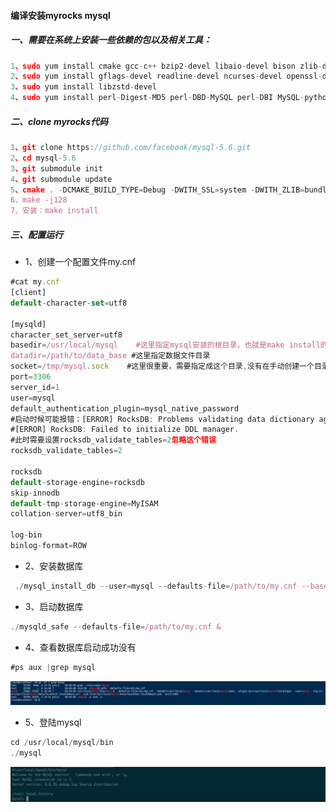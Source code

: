 #### 编译安装myrocks mysql

##### 一、需要在系统上安装一些依赖的包以及相关工具：

```js
1、sudo yum install cmake gcc-c++ bzip2-devel libaio-devel bison zlib-devel snappy-devel boost-devel
2、sudo yum install gflags-devel readline-devel ncurses-devel openssl-devel lz4-devel gdb git
3、sudo yum install libzstd-devel
4、sudo yum install perl-Digest-MD5 perl-DBD-MySQL perl-DBI MySQL-python 
```

##### 二、clone myrocks代码

```js
1、git clone https://github.com/facebook/mysql-5.6.git
2、cd mysql-5.6
3、git submodule init
4、git submodule update
5、cmake . -DCMAKE_BUILD_TYPE=Debug -DWITH_SSL=system -DWITH_ZLIB=bundled -DMYSQL_MAINTAINER_MODE=1 -DENABLE_DTRACE=0 -DWITH_ZSTD=/usr
6、make -j128
7、安装：make install
```
##### 三、配置运行
- 1、创建一个配置文件my.cnf

```js
#cat my.cnf
[client]
default-character-set=utf8

[mysqld]
character_set_server=utf8
basedir=/usr/local/mysql    #这里指定mysql安装的根目录，也就是make install的目录
datadir=/path/to/data_base #这里指定数据文件目录
socket=/tmp/mysql.sock    #这里很重要，需要指定成这个目录,没有在手动创建一个目录 否则启动mysql时候出错。
port=3306
server_id=1
user=mysql
default_authentication_plugin=mysql_native_password
#启动时候可能报错：[ERROR] RocksDB: Problems validating data dictionary against .frm files, exiting
#[ERROR] RocksDB: Failed to initialize DDL manager.
#此时需要设置rocksdb_validate_tables=2忽略这个错误
rocksdb_validate_tables=2

rocksdb
default-storage-engine=rocksdb
skip-innodb
default-tmp-storage-engine=MyISAM
collation-server=utf8_bin

log-bin
binlog-format=ROW
```

- 2、安装数据库

```js
 ./mysql_install_db --user=mysql --defaults-file=/path/to/my.cnf --basedir=/usr/local/mysql
```

- 3、启动数据库

```js
./mysqld_safe --defaults-file=/path/to/my.cnf &
```
- 4、查看数据库启动成功没有

```js
#ps aux |grep mysql
```

![ceph架构](https://github.com/dingdangzhang/blog/blob/master/file_image/show_mysql.png)


- 5、登陆mysql

```js
cd /usr/local/mysql/bin
./mysql 
```

![ceph架构](https://github.com/dingdangzhang/blog/blob/master/file_image/start_mysql.tiff)


